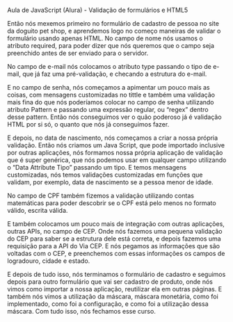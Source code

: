 Aula de JavaScript (Alura) - Validação de formulários e HTML5

Então nós mexemos primeiro no formulário de cadastro de pessoa no site da doguito pet shop, e aprendemos logo no começo maneiras de validar o formulário usando apenas HTML. No campo de nome nós usamos o atributo required, para poder dizer que nós queremos que o campo seja preenchido antes de ser enviado para o servidor.

No campo de e-mail nós colocamos o atributo type passando o tipo de e-mail, que já faz uma pré-validação, e checando a estrutura do e-mail.

E no campo de senha, nós começamos a apimentar um pouco mais as coisas, com mensagens customizadas no tittle e também uma validação mais fina do que nós poderíamos colocar no campo de senha utilizando atributo Pattern e passando uma expressão regular, ou “regex” dentro desse pattern. Então nós conseguimos ver o quão poderoso já é validação HTML por si só, o quanto que nós já conseguimos fazer.

E depois, no data de nascimento, nós começamos a criar a nossa própria validação. Então nós criamos um Java Script, que pode importado inclusive por outras aplicações, nós formamos nossa própria aplicação de validação que é super genérica, que nós podemos usar em qualquer campo utilizando o “Data Attribute Tipo” passando um tipo. E temos mensagens customizadas, nós temos validações customizadas em funções que validam, por exemplo, data de nascimento se a pessoa menor de idade.

No campo de CPF também fizemos a validação utilizando contas matemáticas para poder descobrir se o CPF está pelo menos no formato válido, escrita válida.

E também colocamos um pouco mais de integração com outras aplicações, outras APIs, no campo de CEP. Onde nós fazemos uma pequena validação do CEP para saber se a estrutura dele está correta, e depois fazemos uma requisição para a API do Via CEP. E nós pegamos as informações que são voltadas com o CEP, e preenchemos com essas informações os campos de logradouro, cidade e estado.

E depois de tudo isso, nós terminamos o formulário de cadastro e seguimos depois para outro formulário que vai ser cadastro de produto, onde nós vimos como importar a nossa aplicação, reutilizar ela em outras páginas. E também nós vimos a utilização da máscara, máscara monetária, como foi implementado, como foi a configuração, e como foi a utilização dessa máscara. Com tudo isso, nós fechamos esse curso.
